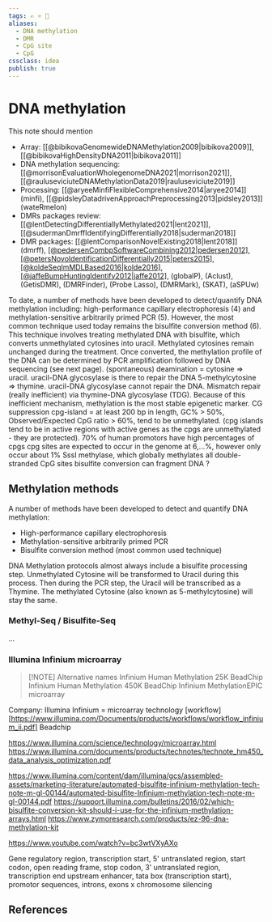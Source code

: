 ```yaml
---
tags: ✍️ ⭐️ 🔖 
aliases: 
  - DNA methylation
  - DMR
  - CpG site
  - CpG
cssclass: idea
publish: true
---
```

# DNA methylation
This note should mention
- Array: [[@bibikovaGenomewideDNAMethylation2009|bibikova2009]], [[@bibikovaHighDensityDNA2011|bibikova2011]]
- DNA methylation sequencing: [[@morrisonEvaluationWholegenomeDNA2021|morrison2021]], [[@rauluseviciuteDNAMethylationData2019|rauluseviciute2019]]
- Processing: [[@aryeeMinfiFlexibleComprehensive2014|aryee2014]] (minfi), [[@pidsleyDatadrivenApproachPreprocessing2013|pidsley2013]] (wateRmelon)
- DMRs packages review: [[@lentDetectingDifferentiallyMethylated2021|lent2021]], [[@sudermanDmrffIdentifyingDifferentially2018|suderman2018]]
- DMR packages: [[@lentComparisonNovelExisting2018|lent2018]] (dmrff), [[@pedersenCombpSoftwareCombining2012|pedersen2012]](comb-p), [[@petersNovoIdentificationDifferentially2015|peters2015]](dmrcate), [[@koldeSeqlmMDLBased2016|kolde2016]](seqlm), [[@jaffeBumpHuntingIdentify2012|jaffe2012]](bumphunter), (globalP), (Aclust), (GetisDMR), (DMRFinder), (Probe Lasso), (DMRMark), (SKAT), (aSPUw)

To date, a number of methods have been developed to detect/quantify DNA methylation including: high-performance capillary electrophoresis (4) and methylation-sensitive arbitrarily primed PCR (5). However, the most common technique used today remains the bisulfite conversion method (6). This technique involves treating methylated DNA with bisulfite, which converts unmethylated cytosines into uracil. Methylated cytosines remain unchanged during the treatment. Once converted, the methylation profile of the DNA can be determined by PCR amplification followed by DNA sequencing (see next page).
(spontaneous) deamination = cytosine => uracil. uracil-DNA glycosylase  is there to repair the DNA
5-methylcytosine => thymine. uracil-DNA glycosylase cannot repair the DNA. Mismatch repair (really inefficient) via thymine-DNA glycosylase (TDG). Because of this inefficient mechanism, methylation is the most stable epigenetic marker.
CG suppression
cpg-island = at least 200 bp in length, GC% > 50%, Observed/Expected CpG ratio > 60%, tend to be unmethylated. (cpg islands tend to be in active regions with active genes as the cpgs are unmethylated - they are protected). 70% of human promotors have high percentages of cpgs
cpg sites are expected to occur in the genome at 6,...%, however only occur about 1%
SssI methylase, which globally methylates all double-stranded CpG sites
bisulfite conversion can fragment DNA ?

## Methylation methods
A number of methods have been developed to detect and quantify DNA methylation:
 - High-performance capillary electrophoresis
 - Methylation-sensitive arbitrarily primed PCR
 - Bisulfite conversion method (most common used technique)

DNA Methylation protocols almost always include a bisulfite processing step.
Unmethylated Cytosine will be transformed to Uracil during this process. Then during the PCR step, the Uracil will be transcribed as a Thymine. The methylated Cytosine (also known as 5-methylcytosine) will stay the same.

### Methyl-Seq / Bisulfite-Seq
...

### Illumina Infinium microarray

> [!NOTE] Alternative names
> Infinium Human Methylation 25K BeadChip
> Infinium Human Methylation 450K BeadChip
> Infinium MethylationEPIC microarray

Company: Illumina
Infinium = microarray technology [workflow][https://www.illumina.com/Documents/products/workflows/workflow_infinium_ii.pdf]
Beadchip


https://www.illumina.com/science/technology/microarray.html
https://www.illumina.com/documents/products/technotes/technote_hm450_data_analysis_optimization.pdf

https://www.illumina.com/content/dam/illumina/gcs/assembled-assets/marketing-literature/automated-bisulfite-infinium-methylation-tech-note-m-gl-00144/automated-bisulfite-Infinium-methylation-tech-note-m-gl-00144.pdf
https://support.illumina.com/bulletins/2016/02/which-bisulfite-conversion-kit-should-i-use-for-the-infinium-methylation-arrays.html
https://www.zymoresearch.com/products/ez-96-dna-methylation-kit

https://www.youtube.com/watch?v=bc3wtVXyAXo



Gene
regulatory region, transcription start, 5' untranslated region, start codon, open reading frame, stop codon, 3' untranslated region, transcription end
upstream enhancer, tata box (transcription start), promotor sequences, introns, exons
x chromosome silencing

## References
